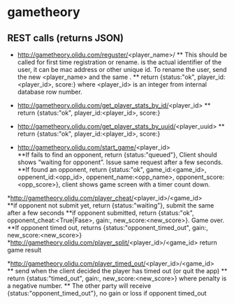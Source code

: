 # gametheory


## REST calls  (returns JSON) 
* http://gametheory.olidu.com/reguster/<player_name>/<uuid> 
** This should be called for first time registration or rename. <uuid> is the actual identifier of the user, it can be mac address or other unique id. To rename the user, send the new <player_name> and the same <uuid>. 
** return {status:"ok", player_id:<player_id>, score:<score>}  where <player_id> is an integer from internal database row number. 

* http://gametheory.olidu.com/get_player_stats_by_id/<player_id> 
** return {status:"ok", player_id:<player_id>, score:<score>}

* http://gametheory.olidu.com/get_player_stats_by_uuid/<player_uuid> 
** return {status:"ok", player_id:<player_id>, score:<score>}


* http://gametheory.olidu.com/start_game/<player_id>  
**If fails to find an opponent, return {status:"queued"},  Client should shows “waiting for opponent”.  Issue same request after a few seconds. 
**If found an opponent, return {status:"ok", game_id:<game_id>, oppenent_id:<opp_id>, oppenent_name:<opp_name>, opponent_score:<opp_score>},  client shows game screen with a timer count down. 

*http://gametheory.olidu.com/player_cheat/<player_id>/<game_id>  
**if opponent not submit yet, return {status:"waiting"},  submit the same after a few seconds
**if opponent submitted, return {status:"ok", opponent_cheat:<True|Fase>, gain:<gain>, new_score:<new_score>}. Game over. 
**If opponent timed out, returns {status:"opponent_timed_out",  gain:<gain>, new_score:<new_score>}
*http://gametheory.olidu.com/player_split/<player_id>/<game_id> return game result


*http://gametheory.olidu.com/player_timed_out/<player_id>/<game_id>  
** send when the client decided the player has timed out (or quit the app)
** return {status:"timed_out", gain:<penalty>, new_score:<new_score>}  where penalty is a negative number. 
** The other party will receive {status:"opponent_timed_out"},  no gain or loss if opponent timed_out 

